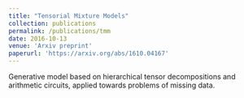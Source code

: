 ```yaml
---
title: "Tensorial Mixture Models"
collection: publications
permalink: /publications/tmm
date: 2016-10-13
venue: 'Arxiv preprint'
paperurl: 'https://arxiv.org/abs/1610.04167'
---
```

Generative model based on hierarchical tensor decompositions and arithmetic circuits, applied towards problems of missing data.
